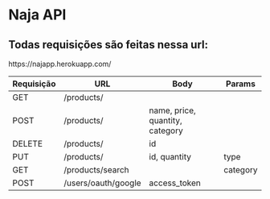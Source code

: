 # Naja API

<h2>Todas requisições são feitas nessa url: </h2>
<p>https://najapp.herokuapp.com/</p>

Requisição| URL | Body | Params
----------|------|------|-----------
GET | /products/ | |
POST | /products/ | name, price, quantity, category |
DELETE | /products/ | id | 
PUT | /products/ | id, quantity | type
GET | /products/search | | category
POST | /users/oauth/google | access_token | |